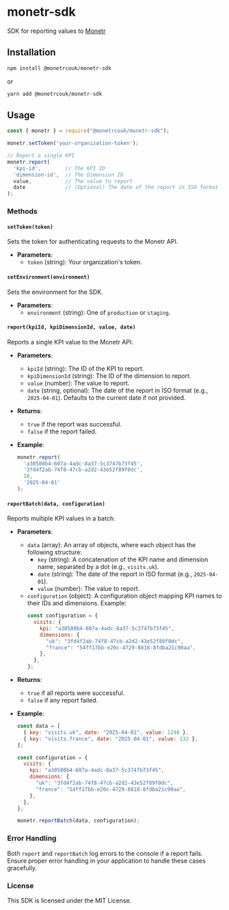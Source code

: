 # monetr-sdk

SDK for reporting values to [Monetr](https://app.monetr.co.uk)

## Installation
```bash
npm install @monetrcouk/monetr-sdk
``` 
or
```bash
yarn add @monetrcouk/monetr-sdk
``` 

## Usage
```javascript
const { monetr } = require("@monetrcouk/monetr-sdk"); 

monetr.setToken('your-organization-token');

// Report a single KPI
monetr.report(
  'kpi-id',        // The KPI ID
  'dimension-id',  // The Dimension ID
  value,           // The value to report
  date             // (Optional) The date of the report in ISO format
);
```

### Methods

#### `setToken(token)`
Sets the token for authenticating requests to the Monetr API.

- **Parameters**:
  - `token` (string): Your organization's token.

#### `setEnvironment(environment)`
Sets the environment for the SDK.

- **Parameters**:
  - `environment` (string): One of `production` or `staging`.

#### `report(kpiId, kpiDimensionId, value, date)`
Reports a single KPI value to the Monetr API.

- **Parameters**:
  - `kpiId` (string): The ID of the KPI to report.
  - `kpiDimensionId` (string): The ID of the dimension to report.
  - `value` (number): The value to report.
  - `date` (string, optional): The date of the report in ISO format (e.g., `2025-04-01`). Defaults to the current date if not provided.

- **Returns**:
  - `true` if the report was successful.
  - `false` if the report failed.

- **Example**:
  ```javascript
  monetr.report(
    'a30580b4-607a-4adc-8a37-5c3747b73f45', 
    '3fd4f2ab-74f8-47cb-a2d2-43e52f89f0dc', 
    10, 
    '2025-04-01'
  );
  ```

#### `reportBatch(data, configuration)`
Reports multiple KPI values in a batch.

- **Parameters**:
  - `data` (array): An array of objects, where each object has the following structure:
    - `key` (string): A concatenation of the KPI name and dimension name, separated by a dot (e.g., `visits.uk`).
    - `date` (string): The date of the report in ISO format (e.g., `2025-04-01`).
    - `value` (number): The value to report.
  - `configuration` (object): A configuration object mapping KPI names to their IDs and dimensions. Example:
    ```javascript
    const configuration = {
      visits: {
        kpi: "a30580b4-607a-4adc-8a37-5c3747b73f45",
        dimensions: {
          "uk": "3fd4f2ab-74f8-47cb-a2d2-43e52f89f0dc",
          "france": "54ff17bb-e20c-4729-8818-8fdba21c90aa",
        },
      },
    };
    ```

- **Returns**:
  - `true` if all reports were successful.
  - `false` if any report failed.

- **Example**:
  ```javascript
  const data = [
    { key: "visits.uk", date: "2025-04-01", value: 1240 },
    { key: "visits.france", date: "2025-04-01", value: 132 },
  ];

  const configuration = {
    visits: {
      kpi: "a30580b4-607a-4adc-8a37-5c3747b73f45",
      dimensions: {
        "uk": "3fd4f2ab-74f8-47cb-a2d2-43e52f89f0dc",
        "france": "54ff17bb-e20c-4729-8818-8fdba21c90aa",
      },
    },
  };

  monetr.reportBatch(data, configuration);
  ```

### Error Handling
Both `report` and `reportBatch` log errors to the console if a report fails. Ensure proper error handling in your application to handle these cases gracefully.

### License
This SDK is licensed under the MIT License.